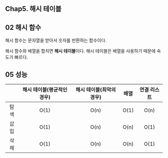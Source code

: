 ## Chap5. 해시 테이블

## 02 해시 함수

해시 함수는 문자열을 받아서 숫자를 반환하는 함수이다. 

해시 함수와 배열을 합치면 **해시 테이블**이다. 해시 테이블은 배열을 사용하기 때문에 속도가 빠르다.

## 05 성능

|      | 해시 테이블(평균적인 경우) | 해시 테이블(최악의 경우) | 배열 | 연결 리스트 |
| :--: | :------------------------: | :----------------------: | :--: | :---------: |
| 탐색 |            O(1)            |           O(n)           | O(1) |    O(n)     |
| 삽입 |            O(1)            |           O(n)           | O(n) |    O(1)     |
| 삭제 |            O(1)            |           O(n)           | O(n) |    O(1)     |

 

